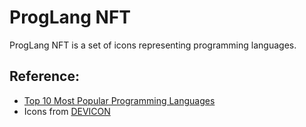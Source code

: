 ProgLang NFT
==

ProgLang NFT is a set of icons representing programming languages.


## Reference:

* [Top 10 Most Popular Programming Languages](https://www.northeastern.edu/graduate/blog/most-popular-programming-languages/)
* Icons from [DEVICON](https://devicon.dev)
